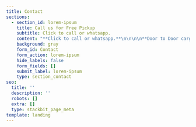 ```yaml
---
title: Contact
sections:
  - section_id: lorem-ipsum
    title: Call us for Free Pickup
    subtitle: Click to call or whatsapp.
    content: "**Click to call or whatsapp.**\n\n\n\n**Door to Door cargo service all over Pakistan**\n\nShop 1, Plot 64, 13th street, M37, P.O Box 8646, Musaffah, Abu Dhabi, UAE\r\nEmail: contact@ukargo.com\r\nLandline: 02-4442848 |\r\nLandline: 02-5548822\r\nMobile: 055-4948975 |\r\nLanguage: English, Urdu\r\nMobile: 058-5847087 |\r\nLanguage: Urdu, Punjabi\r\nMobile: 050-1190122 |\r\nLanguage: Pushtu, Urdu \n"
    background: gray
    form_id: Contact
    form_action: lorem-ipsum
    hide_labels: false
    form_fields: []
    submit_label: lorem-ipsum
    type: section_contact
seo:
  title: ''
  description: ''
  robots: []
  extra: []
  type: stackbit_page_meta
template: landing
---
```

